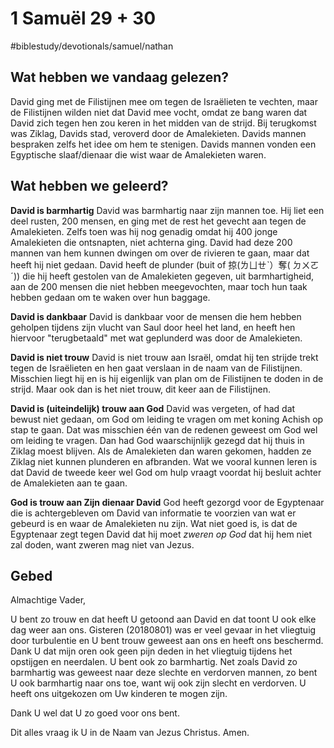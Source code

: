 # 1 Samuël 29 + 30
#biblestudy/devotionals/samuel/nathan

## Wat hebben we vandaag gelezen?
David ging met de Filistijnen mee om tegen de Israëlieten te vechten, maar de Filistijnen wilden niet dat David mee vocht, omdat ze bang waren dat David zich tegen hen zou keren in het midden van de strijd. 
Bij terugkomst was Ziklag, Davids stad, veroverd door de Amalekieten. Davids mannen bespraken zelfs het idee om hem te stenigen. 
Davids mannen vonden een Egyptische slaaf/dienaar die wist waar de Amalekieten waren. 

## Wat hebben we geleerd?
**David is barmhartig**
David was barmhartig naar zijn mannen toe. Hij liet een deel rusten, 200 mensen, en ging met de rest het gevecht aan tegen de Amalekieten. Zelfs toen was hij nog genadig omdat hij 400 jonge Amalekieten die ontsnapten, niet achterna ging. 
David had deze 200 mannen van hem kunnen dwingen om over de rivieren te gaan, maar dat heeft hij niet gedaan. 
David heeft de plunder (buit of 掠(ㄌㄩㄝˋ）奪( ㄉㄨㄛˊ)) die hij heeft gestolen van de Amalekieten gegeven, uit barmhartigheid, aan de 200 mensen die niet hebben meegevochten, maar toch hun taak hebben gedaan om te waken over hun baggage. 

**David is dankbaar**
David is dankbaar voor de mensen die hem hebben geholpen tijdens zijn vlucht van Saul door heel het land, en heeft hen hiervoor "terugbetaald" met wat geplunderd was door de Amalekieten. 

**David is niet trouw**
David is niet trouw aan Israël, omdat hij ten strijde trekt tegen de Israëlieten en hen gaat verslaan in de naam van de Filistijnen. Misschien liegt hij en is hij eigenlijk van plan om de Filistijnen te doden in de strijd. Maar ook dan is het niet trouw, dit keer aan de Filistijnen. 

**David is (uiteindelijk) trouw aan God**
David was vergeten, of had dat bewust niet gedaan, om God om leiding te vragen om met koning Achish op stap te gaan. Dat was misschien één van de redenen geweest om God wel om leiding te vragen. Dan had God waarschijnlijk gezegd dat hij thuis in Ziklag moest blijven. Als de Amalekieten dan waren gekomen, hadden ze Ziklag niet kunnen plunderen en afbranden. 
Wat we vooral kunnen leren is dat David de tweede keer wel God om hulp vraagt voordat hij besluit achter de Amalekieten aan te gaan.

**God is trouw aan Zijn dienaar David**
God heeft gezorgd voor de Egyptenaar die is achtergebleven om David van informatie te voorzien van wat er gebeurd is en waar de Amalekieten nu zijn. Wat niet goed is, is dat de Egyptenaar zegt tegen David dat hij moet *zweren op God* dat hij hem niet zal doden, want zweren mag niet van Jezus. 

## Gebed
Almachtige Vader, 

U bent zo trouw en dat heeft U getoond aan David en dat toont U ook elke dag weer aan ons. Gisteren (20180801) was er veel gevaar in het vliegtuig door turbulentie en U bent trouw geweest aan ons en heeft ons beschermd. 
Dank U dat mijn oren ook geen pijn deden in het vliegtuig tijdens het opstijgen en neerdalen. 
U bent ook zo barmhartig. Net zoals David zo barmhartig was geweest naar deze slechte en verdorven mannen, zo bent U ook barmhartig naar ons toe, want wij ook zijn slecht en verdorven. U heeft ons uitgekozen om Uw kinderen te mogen zijn. 

Dank U wel dat U zo goed voor ons bent. 

Dit alles vraag ik U in de Naam van Jezus Christus. 
Amen.

